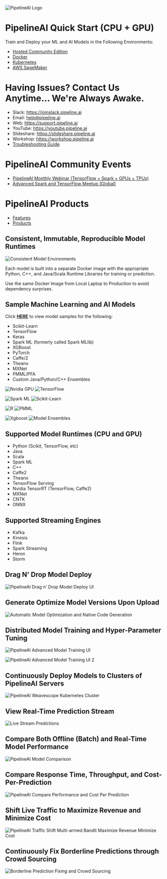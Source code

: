 ![PipelineAI Logo](https://pipeline.ai/assets/img/pipelineai.png)

# PipelineAI Quick Start (CPU + GPU)
Train and Deploy your ML and AI Models in the Following Environments:
* [Hosted Community Edition](https://quickstart.pipeline.ai/community)
* [Docker](https://quickstart.pipeline.ai/docker)
* [Kubernetes](https://quickstart.pipeline.ai/kubernetes)
* [AWS SageMaker](https://quickstart.pipeline.ai/sagemaker)

# Having Issues?  Contact Us Anytime... We're Always Awake.
* Slack:  https://joinslack.pipeline.ai
* Email:  [help@pipeline.ai](mailto:help@pipeline.ai)
* Web:  https://support.pipeline.ai
* YouTube:  https://youtube.pipeline.ai
* Slideshare:  https://slideshare.pipeline.ai
* Workshop:  https://workshop.pipeline.ai
* [Troubleshooting Guide](/docs/troubleshooting)

# PipelineAI Community Events
* [PipelineAI Monthly Webinar (TensorFlow + Spark + GPUs + TPUs)](https://webinar.pipeline.ai)
* [Advanced Spark and TensorFlow Meetup (Global)](https://meetup.pipeline.ai)

# PipelineAI Products
* [Features](https://pipeline.ai/features)
* [Products](https://pipeline.ai/products)

## Consistent, Immutable, Reproducible Model Runtimes
![Consistent Model Environments](https://pipeline.ai/assets/img/docker-gobbles-ml.png)

Each model is built into a separate Docker image with the appropriate Python, C++, and Java/Scala Runtime Libraries for training or prediction.

Use the same Docker Image from Local Laptop to Production to avoid dependency surprises.

## Sample Machine Learning and AI Models
Click [**HERE**](https://github.com/PipelineAI/models/tree/master) to view model samples for the following:
* Scikit-Learn
* TensorFlow
* Keras
* Spark ML (formerly called Spark MLlib)
* XGBoost
* PyTorch
* Caffe/2
* Theano
* MXNet
* PMML/PFA
* Custom Java/Python/C++ Ensembles

![Nvidia GPU](https://pipeline.ai/assets/img/nvidia-cuda-338x181.png) ![TensorFlow](https://pipeline.ai/assets/img/tensorflow-logo-202x168.png) 

![Spark ML](https://pipeline.ai/assets/img/spark-logo-254x163.png) ![Scikit-Learn](https://pipeline.ai/assets/img/scikit-logo-277x150.png) 

![R](https://pipeline.ai/assets/img/r-logo-280x212.png) ![PMML](https://pipeline.ai/img/pmml-logo-210x96.png)

![Xgboost](https://pipeline.ai/assets/img/xgboost-logo-280x120.png) ![Model Ensembles](https://pipeline.ai/assets/img/ensemble-logo-285x125.png)

## Supported Model Runtimes (CPU and GPU)
* Python (Scikit, TensorFlow, etc)
* Java
* Scala
* Spark ML
* C++
* Caffe2
* Theano
* TensorFlow Serving
* Nvidia TensorRT (TensorFlow, Caffe2)
* MXNet
* CNTK
* ONNX

## Supported Streaming Engines
* Kafka
* Kinesis
* Flink
* Spark Streaming
* Heron
* Storm

## Drag N' Drop Model Deploy
![PipelineAI Drag n' Drop Model Deploy UI](https://pipeline.ai/assets/img/drag-n-drop-tri-color.png)

## Generate Optimize Model Versions Upon Upload
![Automatic Model Optimization and Native Code Generation](https://pipeline.ai/assets/img/automatic-model-optimization-native-code-generation.png)

## Distributed Model Training and Hyper-Parameter Tuning
![PipelineAI Advanced Model Training UI](https://pipeline.ai/assets/img/pipelineai-train-compare-ui.png)

![PipelineAI Advanced Model Training UI 2](https://pipeline.ai/assets/img/pipelineai-train-compare-ui-2.png)

## Continuously Deploy Models to Clusters of PipelineAI Servers
![PipelineAI Weavescope Kubernetes Cluster](https://pipeline.ai/assets/img/weavescope-with-header.png)

## View Real-Time Prediction Stream
![Live Stream Predictions](https://pipeline.ai/assets/img/live-stream-predictions.png)

## Compare Both Offline (Batch) and Real-Time Model Performance
![PipelineAI Model Comparison](https://pipeline.ai/assets/img/dashboard-batch-and-realtime.png)

## Compare Response Time, Throughput, and Cost-Per-Prediction
![PipelineAI Compare Performance and Cost Per Prediction](https://pipeline.ai/assets/img/compare-cost-per-prediction.png)

## Shift Live Traffic to Maximize Revenue and Minimize Cost
![PipelineAI Traffic Shift Multi-armed Bandit Maximize Revenue Minimize Cost](https://pipeline.ai/assets/img/maximize-revenue-minimize-costs.png)

## Continuously Fix Borderline Predictions through Crowd Sourcing 
![Borderline Prediction Fixing and Crowd Sourcing](https://pipeline.ai/assets/img/fix-slack.png)
